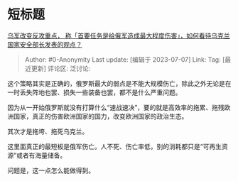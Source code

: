 # 短标题
[乌军改变反攻重点， 称「首要任务是给俄军造成最大程度伤害」，如何看待乌克兰国家安全部长发表的观点？](https://www.zhihu.com/question/610500601/answer/3107902248)

> Author: #0-Anonymity
> Last update: [编辑于 2023-07-07]
> Link:
> Tag: [最近更新]
> 评论区:
> 泛讨论:

这个策略其实是正确的，俄罗斯最大的弱点是不能大规模伤亡，除此之外无论是在一时丢失阵地也罢、损失一些装备也罢，都不是什么严重问题。

因为从一开始俄罗斯就没有打算什么“速战速决”，要的就是高效率的拖累、拖残欧洲国家，真正的伤害欧洲国家的国力，改变欧洲国家的政治生态。

其次才是拖垮、拖死乌克兰。

这里面真正的最短板是俄军伤亡。人不死、伤亡率低，别的消耗都只是“可再生资源”或者有海量储备。

问题是，这一点怎么能做得到。